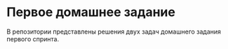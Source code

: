 # Первое домашнее задание
В репозитории представлены решения двух задач домашнего задания первого спринта.
